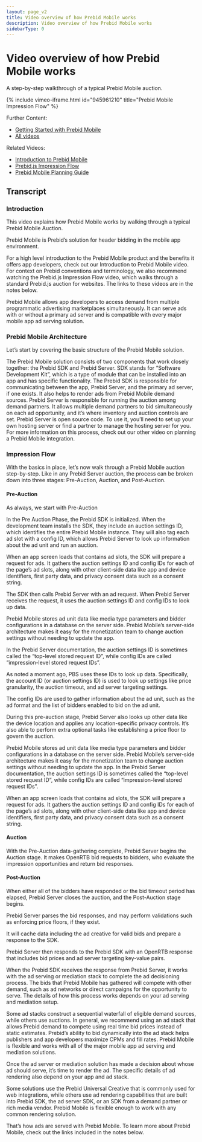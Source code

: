 ```yaml
---
layout: page_v2
title: Video overview of how Prebid Mobile works
description: Video overview of how Prebid Mobile works
sidebarType: 0
---
```


# Video overview of how Prebid Mobile works

A step-by-step walkthrough of a typical Prebid Mobile auction.

{% include vimeo-iframe.html id="945961210" title="Prebid Mobile Impression Flow" %}

Further Content:

- [Getting Started with Prebid Mobile](/prebid-mobile/prebid-mobile-getting-started.html)
- [All videos](/overview/all-videos.html)

Related Videos:

- [Introduction to Prebid Mobile](/prebid-mobile/prebid-mobile-video.html)
- [Prebid.js Impression Flow](/prebid/prebidjs-flow-video.html)
- [Prebid Mobile Planning Guide](/prebid-mobile/prebid-mobile-video-planning.html)


## Transcript

### Introduction

This video explains how Prebid Mobile works by walking through a typical Prebid Mobile Auction. 

Prebid Mobile is Prebid’s solution for header bidding in the mobile app environment. 

For a high level introduction to the Prebid Mobile product and the benefits it offers app developers, check out our Introduction to Prebid Mobile video. For context on Prebid conventions and terminology, we also recommend watching the Prebid.js Impression Flow video, which walks through a standard Prebid.js auction for websites. The links to these videos are in the notes below. 

Prebid Mobile allows app developers to access demand from multiple programmatic advertising marketplaces simultaneously. It can serve ads with or without a primary ad server and is compatible with every major mobile app ad serving solution. 

### Prebid Mobile Architecture

Let’s start by covering the basic structure of the Prebid Mobile solution.

The Prebid Mobile solution consists of two components that work closely together: the Prebid SDK and Prebid Server. SDK stands for “Software Development Kit”, which is a type of module that can be installed into an app and has specific functionality. The Prebid SDK is responsible for communicating between the app, Prebid Server, and the primary ad server, if one exists. It also helps to render ads from Prebid Mobile demand sources. 
Prebid Server is responsible for running the auction among demand partners. It allows multiple demand partners to bid simultaneously on each ad opportunity, and it’s where inventory and auction controls are set. 
Prebid Server is open source code. To use it, you’ll need to set up your own hosting server or find a partner to manage the hosting server for you.
For more information on this process, check out our other video on planning a Prebid Mobile integration. 

### Impression Flow

With the basics in place, let’s now walk through a Prebid Mobile auction step-by-step.
Like in any Prebid Server auction, the process can be broken down into three stages: Pre-Auction, Auction, and Post-Auction.

#### Pre-Auction

As always, we start with Pre-Auction

In the Pre Auction Phase, the Prebid SDK is initialized. When the development team installs the SDK, they include an auction settings ID, which identifies the entire Prebid Mobile instance. They will also tag each ad slot with a config ID, which allows Prebid Server to look up information about the ad unit and run an auction. 

When an app screen loads that contains ad slots, the SDK will prepare a request for ads. It gathers the auction settings ID and config IDs for each of the page’s ad slots, along with other client-side data like app and device identifiers, first party data, and privacy consent data such as a consent string.

The SDK then calls Prebid Server with an ad request. When Prebid Server receives the request, it uses the auction settings ID and config IDs to look up data. 

Prebid Mobile stores ad unit data like media type parameters and bidder configurations in a database on the server side. Prebid Mobile’s server-side architecture makes it easy for the monetization team to change auction settings without needing to update the app. 

In the Prebid Server documentation, the auction settings ID is sometimes called the “top-level stored request ID”, while config IDs are called “impression-level stored request IDs”.

As noted a moment ago, PBS uses these IDs to look up data. Specifically, the account ID (or auction settings ID) is used to look up settings like price granularity, the auction timeout, and ad server targeting settings.

The config IDs are used to gather information about the ad unit, such as the ad format and the list of bidders enabled to bid on the ad unit. 

During this pre-auction stage, Prebid Server also looks up other data like the device location and applies any location-specific privacy controls. It’s also able to perform extra optional tasks like establishing a price floor to govern the auction. 

Prebid Mobile stores ad unit data like media type parameters and bidder configurations in a database on the server side. Prebid Mobile’s server-side architecture makes it easy for the monetization team to change auction settings without needing to update the app. In the Prebid Server documentation, the auction settings ID is sometimes called the “top-level stored request ID”, while config IDs are called “impression-level stored request IDs”.

When an app screen loads that contains ad slots, the SDK will prepare a request for ads. It gathers the auction settings ID and config IDs for each of the page’s ad slots, along with other client-side data like app and device identifiers, first party data, and privacy consent data such as a consent string.

#### Auction

With the Pre-Auction data-gathering complete, Prebid Server begins the Auction stage. 
It makes OpenRTB bid requests to bidders, who evaluate the impression opportunities and return bid responses. 
#### Post-Auction

When either all of the bidders have responded or the bid timeout period has elapsed, Prebid Server closes the auction, and the Post-Auction stage begins. 

Prebid Server parses the bid responses, and may perform validations such as enforcing price floors, if they exist.

It will cache data including the ad creative for valid bids and prepare a response to the SDK.

Prebid Server then responds to the Prebid SDK with an OpenRTB response that includes bid prices and ad server targeting key-value pairs.

When the Prebid SDK receives the response from Prebid Server, it works with the ad serving or mediation stack to complete the ad decisioning process. The bids that Prebid Mobile has gathered will compete with other demand, such as ad networks or direct campaigns for the opportunity to serve. The details of how this process works depends on your ad serving and mediation setup. 

Some ad stacks construct a sequential waterfall of eligible demand sources, while others use auctions. In general, we recommend using an ad stack that allows Prebid demand to compete using real time bid prices instead of static estimates. Prebid’s ability to bid dynamically into the ad stack helps publishers and app developers maximize CPMs and fill rates. Prebid Mobile is flexible and works with all of the major mobile app ad serving and mediation solutions. 

Once the ad server or mediation solution has made a decision about whose ad should serve, it’s time to render the ad. The specific details of ad rendering also depend on your app and ad stack. 

Some solutions use the Prebid Universal Creative that is commonly used for web integrations, while others use ad rendering capabilities that are built into Prebid SDK, the ad server SDK, or an SDK from a demand partner or rich media vendor. Prebid Mobile is flexible enough to work with any common rendering solution. 

That’s how ads are served with Prebid Mobile. To learn more about Prebid Mobile, check out the links included in the notes below. 
